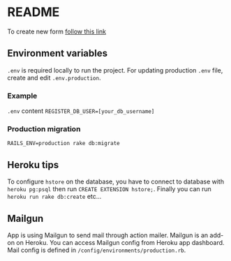 # README

To create new form [follow this link](new_form_process.md)

## Environment variables
`.env` is required locally to run the project. For updating production `.env` file, create and edit `.env.production`.

### Example
    
`.env` content
`REGISTER_DB_USER=[your_db_username]`

### Production migration
`RAILS_ENV=production rake db:migrate`

## Heroku tips

To configure `hstore` on the database, you have to connect to database with `heroku pg:psql` then run `CREATE EXTENSION hstore;`. Finally you can run `heroku run rake db:create` etc...

## Mailgun

App is using Mailgun to send mail through action mailer. Mailgun is an add-on on Heroku. You can access Mailgun config from Heroku app dashboard. Mail config is defined in `/config/environments/production.rb`.